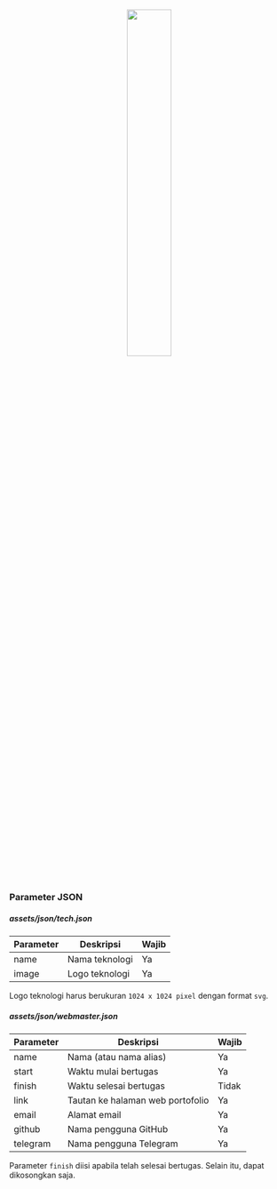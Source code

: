 # <p align="center"><img width="40%" src="https://dev.kweeksnews.com/assets/images/kweeksdev.svg"></p>

### Parameter JSON

##### assets/json/tech.json
| Parameter | Deskripsi | Wajib |
|--|--|--|
| name | Nama teknologi | Ya |
| image | Logo teknologi | Ya |

Logo teknologi harus berukuran `1024 x 1024 pixel` dengan format `svg`.

##### assets/json/webmaster.json
| Parameter | Deskripsi | Wajib |
|--|--|--|
| name | Nama (atau nama alias) | Ya |
| start | Waktu mulai bertugas | Ya |
| finish | Waktu selesai bertugas | Tidak |
| link | Tautan ke halaman web portofolio | Ya |
| email | Alamat email | Ya |
| github | Nama pengguna GitHub | Ya |
| telegram | Nama pengguna Telegram | Ya |

Parameter `finish` diisi apabila telah selesai bertugas. Selain itu, dapat dikosongkan saja.
